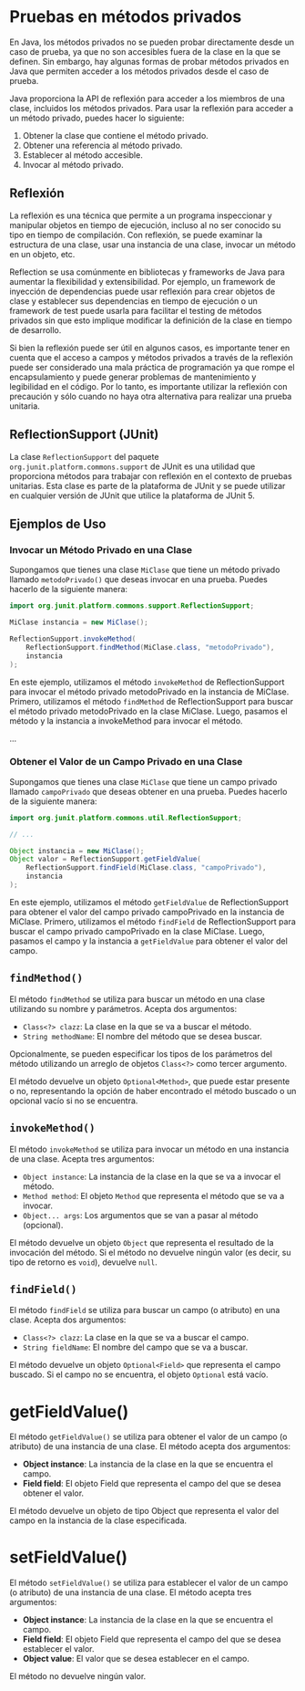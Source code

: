 # Pruebas en métodos privados

En Java, los métodos privados no se pueden probar directamente desde un caso de prueba, ya que no son accesibles fuera de la clase en la que se definen. Sin embargo, hay algunas formas de probar métodos privados en Java que permiten acceder a los métodos privados desde el caso de prueba.

Java proporciona la API de reflexión para acceder a los miembros de una clase, incluidos los métodos privados. Para usar la reflexión para acceder a un método privado, puedes hacer lo siguiente:

1. Obtener la clase que contiene el método privado.
2. Obtener una referencia al método privado.
3. Establecer al método accesible.
4. Invocar al método privado.

## Reflexión

La reflexión es una técnica que permite a un programa inspeccionar y manipular objetos en tiempo de ejecución, incluso al no ser conocido su tipo en tiempo de compilación. Con reflexión, se puede examinar la estructura de una clase, usar una instancia de una clase, invocar un método en un objeto, etc.

Reflection se usa comúnmente en bibliotecas y frameworks de Java para aumentar la flexibilidad y extensibilidad. Por ejemplo, un framework de inyección de dependencias puede usar reflexión para crear objetos de clase y establecer sus dependencias en tiempo de ejecución o un framework de test puede usarla para facilitar el testing de métodos privados sin que esto implique modificar la definición de la clase en tiempo de desarrollo.

Si bien la reflexión puede ser útil en algunos casos, es importante tener en cuenta que el acceso a campos y métodos privados a través de la reflexión puede ser considerado una mala práctica de programación ya que rompe el encapsulamiento y puede generar problemas de mantenimiento y legibilidad en el código. Por lo tanto, es importante utilizar la reflexión con precaución y sólo cuando no haya otra alternativa para realizar una prueba unitaria.

## ReflectionSupport (JUnit)

La clase `ReflectionSupport` del paquete `org.junit.platform.commons.support` de JUnit es una utilidad que proporciona métodos para trabajar con reflexión en el contexto de pruebas unitarias. Esta clase es parte de la plataforma de JUnit y se puede utilizar en cualquier versión de JUnit que utilice la plataforma de JUnit 5.

## Ejemplos de Uso

### Invocar un Método Privado en una Clase

Supongamos que tienes una clase `MiClase` que tiene un método privado llamado `metodoPrivado()` que deseas invocar en una prueba. Puedes hacerlo de la siguiente manera:

```java
import org.junit.platform.commons.support.ReflectionSupport;

MiClase instancia = new MiClase();

ReflectionSupport.invokeMethod(
    ReflectionSupport.findMethod(MiClase.class, "metodoPrivado"),
    instancia
); 
```

En este ejemplo, utilizamos el método `invokeMethod` de ReflectionSupport 
para invocar el método privado metodoPrivado en la instancia de MiClase. Primero, 
utilizamos el método `findMethod` de ReflectionSupport para buscar el método 
privado metodoPrivado en la clase MiClase. Luego, pasamos el método y la instancia 
a invokeMethod para invocar el método.

...

### Obtener el Valor de un Campo Privado en una Clase

Supongamos que tienes una clase `MiClase` que tiene un campo privado llamado `campoPrivado` que deseas obtener en una prueba. Puedes hacerlo de la siguiente manera:

```java
import org.junit.platform.commons.util.ReflectionSupport;

// ...

Object instancia = new MiClase();
Object valor = ReflectionSupport.getFieldValue(
    ReflectionSupport.findField(MiClase.class, "campoPrivado"),
    instancia
);
```

En este ejemplo, utilizamos el método `getFieldValue` de ReflectionSupport 
para obtener el valor del campo privado campoPrivado en la instancia de MiClase. 
Primero, utilizamos el método `findField` de ReflectionSupport para buscar el campo 
privado campoPrivado en la clase MiClase. Luego, pasamos el campo y la instancia 
a `getFieldValue` para obtener el valor del campo.


## `findMethod()`
El método `findMethod` se utiliza para buscar un método en una clase utilizando su nombre y parámetros. Acepta dos argumentos:
- `Class<?> clazz`: La clase en la que se va a buscar el método.
- `String methodName`: El nombre del método que se desea buscar.

Opcionalmente, se pueden especificar los tipos de los parámetros del método utilizando un arreglo de objetos `Class<?>` como tercer argumento.

El método devuelve un objeto `Optional<Method>`, que puede estar presente o no, representando la opción de haber encontrado el método buscado o un opcional vacío si no se encuentra.

## `invokeMethod()`
El método `invokeMethod` se utiliza para invocar un método en una instancia de una clase. Acepta tres argumentos:
- `Object instance`: La instancia de la clase en la que se va a invocar el método.
- `Method method`: El objeto `Method` que representa el método que se va a invocar.
- `Object... args`: Los argumentos que se van a pasar al método (opcional).

El método devuelve un objeto `Object` que representa el resultado de la invocación del método. Si el método no devuelve ningún valor (es decir, su tipo de retorno es `void`), devuelve `null`.

## `findField()`
El método `findField` se utiliza para buscar un campo (o atributo) en una clase. Acepta dos argumentos:
- `Class<?> clazz`: La clase en la que se va a buscar el campo.
- `String fieldName`: El nombre del campo que se va a buscar.

El método devuelve un objeto `Optional<Field>` que representa el campo buscado. Si el campo no se encuentra, el objeto `Optional` está vacío.

# getFieldValue()

El método `getFieldValue()` se utiliza para obtener el valor de un campo (o atributo) de una instancia de una clase. El método acepta dos argumentos:

- **Object instance**: La instancia de la clase en la que se encuentra el campo.
- **Field field**: El objeto Field que representa el campo del que se desea obtener el valor.

El método devuelve un objeto de tipo Object que representa el valor del campo en la instancia de la clase especificada.

# setFieldValue()

El método `setFieldValue()` se utiliza para establecer el valor de un campo (o atributo) de una instancia de una clase. El método acepta tres argumentos:

- **Object instance**: La instancia de la clase en la que se encuentra el campo.
- **Field field**: El objeto Field que representa el campo del que se desea establecer el valor.
- **Object value**: El valor que se desea establecer en el campo.

El método no devuelve ningún valor.
